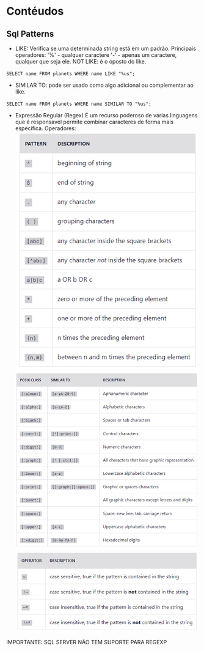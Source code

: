 # Contéudos 

## Sql Patterns

- LIKE: Verifica se uma determinada string está em um padrão.
Principais operadores:
'%' - qualquer caractere
'-' - apenas um caractere, qualquer que seja ele. NOT LIKE: é o oposto do like.

`SELECT name FROM planets
  WHERE name LIKE "%us";`



- SIMILAR TO: pode ser usado como algo adicional ou complementar ao like.

`SELECT name FROM planets
  WHERE name SIMILAR TO "%us";`

- Expressão Regular (Regex)
É um recurso poderoso de varias linguagens que é responsavel permite combinar caracteres de forma mais específica.
Operadores:
![alt text](image.png)
![alt text](image-1.png)
![alt text](image-2.png)

IMPORTANTE: SQL SERVER NÃO TEM SUPORTE PARA REGEXP